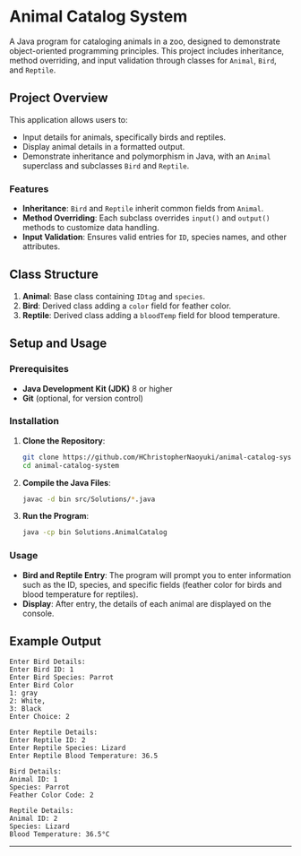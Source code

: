 # Animal Catalog System

A Java program for cataloging animals in a zoo, designed to demonstrate object-oriented programming principles. This project includes inheritance, method overriding, and input validation through classes for `Animal`, `Bird`, and `Reptile`.

## Project Overview

This application allows users to:
- Input details for animals, specifically birds and reptiles.
- Display animal details in a formatted output.
- Demonstrate inheritance and polymorphism in Java, with an `Animal` superclass and subclasses `Bird` and `Reptile`.

### Features

- **Inheritance**: `Bird` and `Reptile` inherit common fields from `Animal`.
- **Method Overriding**: Each subclass overrides `input()` and `output()` methods to customize data handling.
- **Input Validation**: Ensures valid entries for `ID`, species names, and other attributes.

## Class Structure

1. **Animal**: Base class containing `IDtag` and `species`.
2. **Bird**: Derived class adding a `color` field for feather color.
3. **Reptile**: Derived class adding a `bloodTemp` field for blood temperature.

## Setup and Usage

### Prerequisites

- **Java Development Kit (JDK)** 8 or higher
- **Git** (optional, for version control)

### Installation

1. **Clone the Repository**:
   ```bash
   git clone https://github.com/HChristopherNaoyuki/animal-catalog-system.git
   cd animal-catalog-system
   ```

2. **Compile the Java Files**:
   ```bash
   javac -d bin src/Solutions/*.java
   ```

3. **Run the Program**:
   ```bash
   java -cp bin Solutions.AnimalCatalog
   ```

### Usage

- **Bird and Reptile Entry**: The program will prompt you to enter information such as the ID, species, and specific fields (feather color for birds and blood temperature for reptiles).
- **Display**: After entry, the details of each animal are displayed on the console.

## Example Output

```
Enter Bird Details:
Enter Bird ID: 1
Enter Bird Species: Parrot
Enter Bird Color
1: gray
2: White,
3: Black
Enter Choice: 2

Enter Reptile Details:
Enter Reptile ID: 2
Enter Reptile Species: Lizard
Enter Reptile Blood Temperature: 36.5

Bird Details:
Animal ID: 1
Species: Parrot
Feather Color Code: 2

Reptile Details:
Animal ID: 2
Species: Lizard
Blood Temperature: 36.5°C
```

---
